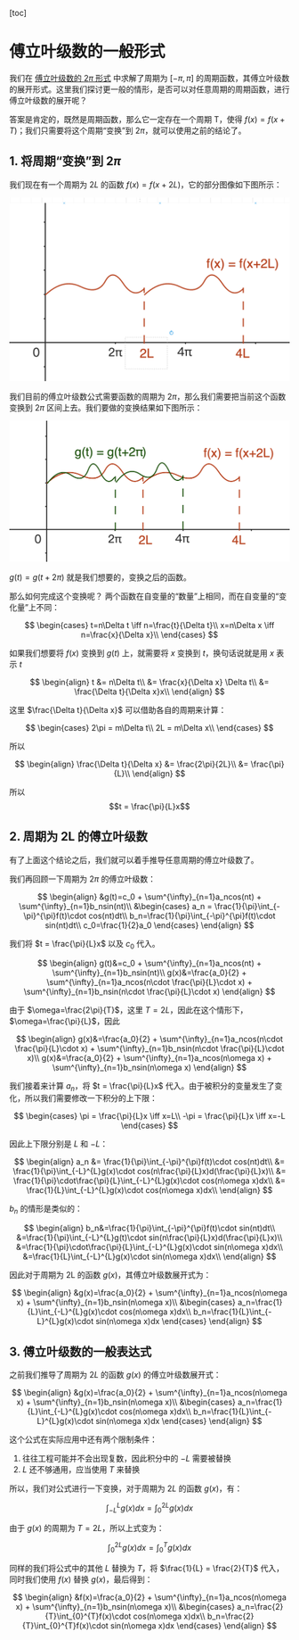 [toc]

# 傅立叶级数的一般形式

我们在 [傅立叶级数的 $2\pi$ 形式](./2pi_form.md) 中求解了周期为 $[-\pi,\pi]$ 的周期函数，其傅立叶级数的展开形式。这里我们探讨更一般的情形，是否可以对任意周期的周期函数，进行傅立叶级数的展开呢？

答案是肯定的，既然是周期函数，那么它一定存在一个周期 T，使得 $f(x)=f(x+T)$；我们只需要将这个周期“变换”到 $2\pi$，就可以使用之前的结论了。

## 1. 将周期“变换”到 $2\pi$

我们现在有一个周期为 $2L$ 的函数 $f(x)=f(x+2L)$，它的部分图像如下图所示：

![periodic_function](./imgs/periodic_function0.png)

我们目前的傅立叶级数公式需要函数的周期为 $2\pi$，那么我们需要把当前这个函数变换到 $2\pi$ 区间上去。我们要做的变换结果如下图所示：

![periodic_function](./imgs/periodic_function1.png)

$g(t)=g(t+2\pi)$ 就是我们想要的，变换之后的函数。

那么如何完成这个变换呢？
两个函数在自变量的“数量”上相同，而在自变量的“变化量”上不同：

$$
\begin{cases}
t=n\Delta t \iff n=\frac{t}{\Delta t}\\
x=n\Delta x \iff n=\frac{x}{\Delta x}\\
\end{cases}
$$

如果我们想要将 $f(x)$ 变换到 $g(t)$ 上，就需要将 $x$ 变换到 $t$，换句话说就是用 $x$ 表示 $t$

$$
\begin{align}
t &= n\Delta t\\
&= \frac{x}{\Delta x} \Delta t\\
&= \frac{\Delta t}{\Delta x}x\\
\end{align}
$$

这里 $\frac{\Delta t}{\Delta x}$ 可以借助各自的周期来计算：

$$
\begin{cases}
2\pi = m\Delta t\\
2L = m\Delta x\\
\end{cases}
$$

所以

$$
\begin{align}
\frac{\Delta t}{\Delta x} &= \frac{2\pi}{2L}\\
&= \frac{\pi}{L}\\
\end{align}
$$

所以
$$t = \frac{\pi}{L}x$$

## 2. 周期为 2L 的傅立叶级数

有了上面这个结论之后，我们就可以着手推导任意周期的傅立叶级数了。

我们再回顾一下周期为 $2\pi$ 的傅立叶级数：

$$
\begin{align}
&g(t)=c_0 + \sum^{\infty}_{n=1}a_ncos(nt) + \sum^{\infty}_{n=1}b_nsin(nt)\\
&\begin{cases}
a_n = \frac{1}{\pi}\int_{-\pi}^{\pi}f(t)\cdot cos(nt)dt\\
b_n=\frac{1}{\pi}\int_{-\pi}^{\pi}f(t)\cdot sin(nt)dt\\
c_0=\frac{1}{2}a_0
\end{cases}
\end{align}
$$

我们将 $t = \frac{\pi}{L}x$ 以及 $c_0$ 代入。

$$
\begin{align}
g(t)&=c_0 + \sum^{\infty}_{n=1}a_ncos(nt) + \sum^{\infty}_{n=1}b_nsin(nt)\\
g(x)&=\frac{a_0}{2} + \sum^{\infty}_{n=1}a_ncos(n\cdot \frac{\pi}{L}\cdot x) + \sum^{\infty}_{n=1}b_nsin(n\cdot \frac{\pi}{L}\cdot x)
\end{align}
$$

由于 $\omega=\frac{2\pi}{T}$，这里 $T = 2L$，因此在这个情形下，$\omega=\frac{\pi}{L}$，因此

$$
\begin{align}
g(x)&=\frac{a_0}{2} + \sum^{\infty}_{n=1}a_ncos(n\cdot \frac{\pi}{L}\cdot x) + \sum^{\infty}_{n=1}b_nsin(n\cdot \frac{\pi}{L}\cdot x)\\
g(x)&=\frac{a_0}{2} + \sum^{\infty}_{n=1}a_ncos(n\omega x) + \sum^{\infty}_{n=1}b_nsin(n\omega x)
\end{align}
$$

我们接着来计算 $a_n$，将 $t = \frac{\pi}{L}x$ 代入。由于被积分的变量发生了变化，所以我们需要修改一下积分的上下限：

$$
\begin{cases}
\pi = \frac{\pi}{L}x \iff x=L\\
-\pi = \frac{\pi}{L}x \iff x=-L
\end{cases}
$$

因此上下限分别是 $L$ 和 $-L$：

$$
\begin{align}
a_n &= \frac{1}{\pi}\int_{-\pi}^{\pi}f(t)\cdot cos(nt)dt\\
&= \frac{1}{\pi}\int_{-L}^{L}g(x)\cdot cos(n\frac{\pi}{L}x)d(\frac{\pi}{L}x)\\
&= \frac{1}{\pi}\cdot\frac{\pi}{L}\int_{-L}^{L}g(x)\cdot cos(n\omega x)dx\\
&= \frac{1}{L}\int_{-L}^{L}g(x)\cdot cos(n\omega x)dx\\
\end{align}
$$

$b_n$ 的情形是类似的：

$$
\begin{align}
b_n&=\frac{1}{\pi}\int_{-\pi}^{\pi}f(t)\cdot sin(nt)dt\\
&=\frac{1}{\pi}\int_{-L}^{L}g(t)\cdot sin(n\frac{\pi}{L}x)d(\frac{\pi}{L}x)\\
&=\frac{1}{\pi}\cdot\frac{\pi}{L}\int_{-L}^{L}g(x)\cdot sin(n\omega x)dx\\
&=\frac{1}{L}\int_{-L}^{L}g(x)\cdot sin(n\omega x)dx\\
\end{align}
$$

因此对于周期为 2L 的函数 $g(x)$，其傅立叶级数展开式为：

$$
\begin{align}
&g(x)=\frac{a_0}{2} + \sum^{\infty}_{n=1}a_ncos(n\omega x) + \sum^{\infty}_{n=1}b_nsin(n\omega x)\\
&\begin{cases}
a_n=\frac{1}{L}\int_{-L}^{L}g(x)\cdot cos(n\omega x)dx\\
b_n=\frac{1}{L}\int_{-L}^{L}g(x)\cdot sin(n\omega x)dx
\end{cases}
\end{align}
$$

## 3. 傅立叶级数的一般表达式

之前我们推导了周期为 $2L$ 的函数 $g(x)$ 的傅立叶级数展开式：

$$
\begin{align}
&g(x)=\frac{a_0}{2} + \sum^{\infty}_{n=1}a_ncos(n\omega x) + \sum^{\infty}_{n=1}b_nsin(n\omega x)\\
&\begin{cases}
a_n=\frac{1}{L}\int_{-L}^{L}g(x)\cdot cos(n\omega x)dx\\
b_n=\frac{1}{L}\int_{-L}^{L}g(x)\cdot sin(n\omega x)dx
\end{cases}
\end{align}
$$

这个公式在实际应用中还有两个限制条件：

1. 往往工程可能并不会出现复数，因此积分中的 $-L$ 需要被替换
2. $L$ 还不够通用，应当使用 $T$ 来替换

所以，我们对公式进行一下变换，对于周期为 $2L$ 的函数 $g(x)$，有：

$$
\int_{-L}^{L}g(x)dx = \int_{0}^{2L}g(x)dx
$$

由于 $g(x)$ 的周期为 $T = 2L$，所以上式变为：

$$
\int_{0}^{2L}g(x)dx = \int_{0}^{T}g(x)dx
$$

同样的我们将公式中的其他 $L$ 替换为 $T$，将 $\frac{1}{L} = \frac{2}{T}$ 代入，同时我们使用 $f(x)$ 替换 $g(x)$，最后得到：

$$
\begin{align}
&f(x)=\frac{a_0}{2} + \sum^{\infty}_{n=1}a_ncos(n\omega x) + \sum^{\infty}_{n=1}b_nsin(n\omega x)\\
&\begin{cases}
a_n=\frac{2}{T}\int_{0}^{T}f(x)\cdot cos(n\omega x)dx\\
b_n=\frac{2}{T}\int_{0}^{T}f(x)\cdot sin(n\omega x)dx
\end{cases}
\end{align}
$$
